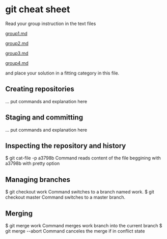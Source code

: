 # git cheat sheet

Read your group instruction in the text files 

[group1.md](group1.md)

[group2.md](group2.md)

[group3.md](group3.md)

[group4.md](group4.md)

and place your solution in a fitting category in this file.

## Creating repositories

... put commands and explanation here

## Staging and committing

... put commands and explanation here

## Inspecting the repository and history

$ git cat-file -p a3798b    Command reads content of the file beggining with a3798b with pretty option

## Managing branches

$ git checkout work         Command switches to a branch named work.
$ git checkout master	    Command switches to a master branch. 

## Merging

$ git merge work	        Command merges work branch into the current branch
$ git merge --abort         Command canceles the merge if in conflict state 